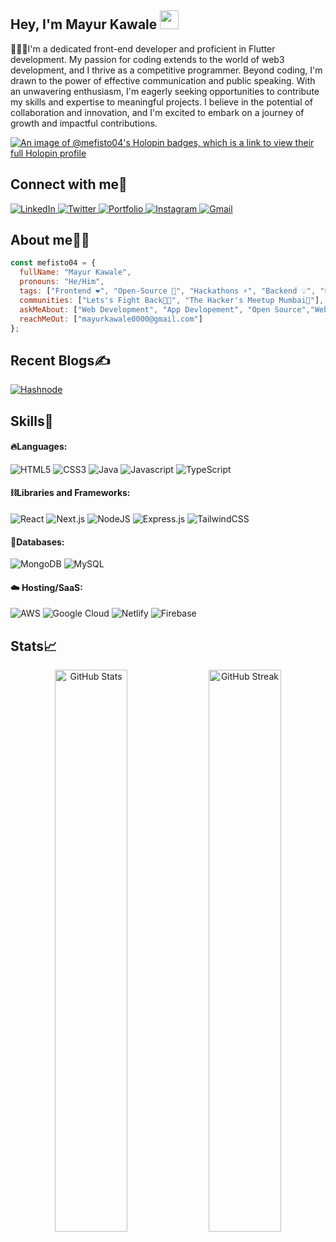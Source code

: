 <!-- Short Introduction -->
<h2 align="left">Hey, I'm Mayur Kawale <img src="https://raw.githubusercontent.com/aemmadi/aemmadi/master/wave.gif" width="30"/></h2>


<p>👨🏻‍💻I'm a dedicated front-end developer and proficient in Flutter development. My passion for coding extends to the world of web3 development, and I thrive as a competitive programmer. Beyond coding, I'm drawn to the power of effective communication and public speaking. With an unwavering enthusiasm, I'm eagerly seeking opportunities to contribute my skills and expertise to meaningful projects. I believe in the potential of collaboration and innovation, and I'm excited to embark on a journey of growth and impactful contributions.</p>
<!-- Socials Links -->

[![An image of @mefisto04's Holopin badges, which is a link to view their full Holopin profile](https://holopin.me/mefisto04)](https://holopin.io/@mefisto04)

<h2 align="left">Connect with me🤝</h2>
<div align="left">
  <a href="https://www.linkedin.com/in/mayur-kawale-15a2b2250/" target="_blank">
    <img alt="LinkedIn" src="https://img.shields.io/badge/linkedin-%230077B5.svg?style=for-the-badge&logo=linkedin&logoColor=white"/>
  </a>
  <a href="https://twitter.com/mayurk_04" target="_blank">
    <img alt="Twitter" src="https://img.shields.io/badge/Twitter-%231DA1F2.svg?style=for-the-badge&logo=Twitter&logoColor=white"/>
  </a>
  <a href="https://mefisto04.github.io/Portfolio_Updated/" target="_blank">
    <img alt="Portfolio" src="https://img.shields.io/badge/Portfolio-%23000000.svg?style=for-the-badge&logo=firefox&logoColor=#FF7139"/>
  </a>
  <a href="https://www.instagram.com/_mayur.kawale_/" target="_blank">
    <img alt="Instagram" src="https://img.shields.io/badge/Instagram-%23E4405F.svg?style=for-the-badge&logo=Instagram&logoColor=white"/>
  </a>
  <a href="mailto:mayurkawale0000.wor@gmail.com" target="_blank">
    <img alt="Gmail" src="https://img.shields.io/badge/Gmail-D14836?style=for-the-badge&logo=gmail&logoColor=white"/>
  </a>
</div>

<!-- About Me -->
<h2 align="left">About me👨‍💻</h2>

```JavaScript
const mefisto04 = {
  fullName: "Mayur Kawale",
  pronouns: "He/Him",
  tags: ["Frontend ❤️", "Open-Source 🚀", "Hackathons ⚡", "Backend 💡", "Public Speaking 🙌", "Communities 🎯"],
  communities: ["Lets's Fight Back👨‍🎓", "The Hacker's Meetup Mumbai💜"],
  askMeAbout: ["Web Development", "App Devlopement", "Open Source","Web3 FrameWork"],
  reachMeOut: ["mayurkawale0000@gmail.com"]
};
```

<!-- Blogs Links -->
<h2 align="left">Recent Blogs✍️</h2>
<div align="left">
  <a href="https://hashnode.com/@mayurk04" target="_blank">
    <img alt="Hashnode" src="https://img.shields.io/badge/Hashnode-2962FF?style=for-the-badge&logo=hashnode&logoColor=white"/>
  </a>
</div>



<!-- Skills Section -->
<h2 align="left">Skills🚀</h2>

<!-- Languages -->
#### 🔥Languages:
<div>
  <img alt="HTML5" src="https://img.shields.io/badge/html5-%23E34F26.svg?style=for-the-badge&logo=html5&logoColor=white" />
  <img alt="CSS3" src="https://img.shields.io/badge/css3-%231572B6.svg?style=for-the-badge&logo=css3&logoColor=white" />	
  <img alt="Java" src="https://img.shields.io/badge/java-%23ED8B00.svg?style=for-the-badge&logo=java&logoColor=white"/>
  <img alt="Javascript" src="https://img.shields.io/badge/javascript-%23323330.svg?style=for-the-badge&logo=javascript&logoColor=%23F7DF1E"/>	
  <img alt="TypeScript" src="https://img.shields.io/badge/typescript-%23007ACC.svg?style=for-the-badge&logo=typescript&logoColor=white"/>
</div>

<!-- Libraries and Frameworks -->
#### ⛓️Libraries and Frameworks:
<div>
  <img alt="React" src="https://img.shields.io/badge/react-%2320232a.svg?style=for-the-badge&logo=react&logoColor=%2361DAFB"/>
  <img alt="Next.js" src="https://img.shields.io/badge/Next-black?style=for-the-badge&logo=next.js&logoColor=white"/>
  <img alt="NodeJS" src="https://img.shields.io/badge/node.js-6DA55F?style=for-the-badge&logo=node.js&logoColor=white"/>
  <img alt="Express.js" src="https://img.shields.io/badge/express.js-%23404d59.svg?style=for-the-badge&logo=express&logoColor=%2361DAFB"/>
  <img alt="TailwindCSS" src="https://img.shields.io/badge/tailwindcss-%2338B2AC.svg?style=for-the-badge&logo=tailwind-css&logoColor=white"/>
</div>

<!-- Databases -->
#### 🧵Databases:
<div>
  <img alt="MongoDB" src="https://img.shields.io/badge/MongoDB-%234ea94b.svg?style=for-the-badge&logo=mongodb&logoColor=white"/>
  <img alt="MySQL" src="https://img.shields.io/badge/mysql-%2300f.svg?style=for-the-badge&logo=mysql&logoColor=white"/>
</div>

<!-- Hosting/SaaS -->
#### ☁️ Hosting/SaaS:
<div>
  <img alt="AWS" src="https://img.shields.io/badge/AWS-%23FF9900.svg?style=for-the-badge&logo=amazon-aws&logoColor=white"/>
  <img alt="Google Cloud" src="https://img.shields.io/badge/GoogleCloud-%234285F4.svg?style=for-the-badge&logo=google-cloud&logoColor=white"/>	
  <img alt="Netlify" src="https://img.shields.io/badge/netlify-%23000000.svg?style=for-the-badge&logo=netlify&logoColor=#00C7B7"/>
  <img alt="Firebase" src="https://img.shields.io/badge/firebase-%23039BE5.svg?style=for-the-badge&logo=firebase"/>
</div>


<!-- GitHub Stats -->
<div>
  <h2>Stats📈</h2>

  <p align="center">
     <img width="48%" src="https://github-readme-stats.vercel.app/api?username=Mefisto04&show_icons=true&theme=tokyonight" alt="GitHub Stats" />
    <img width="48%" src="https://github-readme-streak-stats.herokuapp.com/?user=Mefisto04&theme=tokyonight" alt="GitHub Streak" />
  </p>
</div>

<!--

![](https://github-readme-stats.vercel.app/api/top-langs/?username=Mefisto04&theme=gotham&hide_border=false&include_all_commits=false&count_private=false&layout=compact)

<div style="display: flex; flex-direction: row;">

<img width="46%" src="https://github-readme-stats.vercel.app/api?username=Mefisto04&theme=gotham&hide_border=false&include_all_commits=false&count_private=false" />

<img width="46%" src="https://github-readme-streak-stats.herokuapp.com/?user=Mefisto04&theme=gotham&hide_border=false" />

</div>

 END -->

